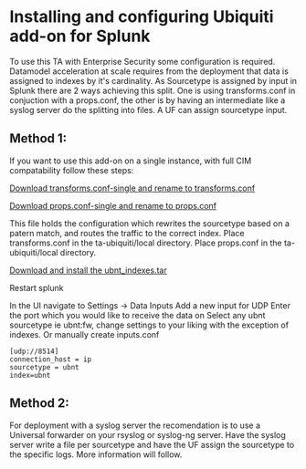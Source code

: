 # Installing and configuring Ubiquiti add-on for Splunk

To use this TA with Enterprise Security some configuration is required. Datamodel acceleration at scale requires from the deployment that data is assigned to indexes by it's cardinality. As Sourcetype is assigned by input in Splunk there are 2 ways achieving this split. One is using transforms.conf in conjuction with a props.conf, the other is by having an intermediate like a syslog server do the splitting into files. A UF can assign sourcetype input.

## Method 1:

If you want to use this add-on on a single instance, with full CIM compatability follow these steps:

[Download transforms.conf-single and rename to transforms.conf](transforms.conf-single)

[Download props.conf-single and rename to props.conf](props.conf-single)

This file holds the configuration which rewrites the sourcetype based on a patern match, and routes the traffic to the correct index.
Place transforms.conf in the ta-ubiquiti/local directory.
Place props.conf in the ta-ubiquiti/local directory.

[Download and install the ubnt_indexes.tar](org_all_indexes.spl)

Restart splunk

In the UI navigate to Settings -> Data Inputs
Add a new input for UDP
Enter the port which you would like to receive the data on
Select any ubnt sourcetype ie ubnt:fw, change settings to your liking with the exception of indexes. Or manually create inputs.conf
```
[udp://8514]
connection_host = ip 
sourcetype = ubnt 
index=ubnt
```
## Method 2:

For deployment with a syslog server the recomendation is to use a Universal forwarder on your rsyslog or syslog-ng server. Have the syslog server write a file per sourcetype and have the UF assign the sourcetype to the specific logs. More information will follow.
